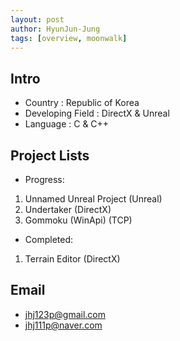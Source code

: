 ```yaml
---
layout: post
author: HyunJun-Jung
tags: [overview, moonwalk]
---
```


## Intro

- Country : Republic of Korea
- Developing Field : DirectX & Unreal
- Language : C & C++

## Project Lists

- Progress:

1. Unnamed Unreal Project (Unreal)
2. Undertaker (DirectX)
3. Gommoku (WinApi) (TCP)
   
- Completed:
1. Terrain Editor (DirectX)

## Email
- jhj123p@gmail.com
- jhj111p@naver.com
